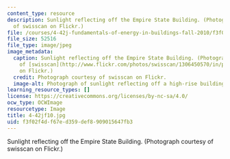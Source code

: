 ```yaml
---
content_type: resource
description: Sunlight reflecting off the Empire State Building. (Photograph courtesy
  of swisscan on Flickr.)
file: /courses/4-42j-fundamentals-of-energy-in-buildings-fall-2010/f3f02f4df67ed359def8909015647fb3_4-42jf10.jpg
file_size: 52516
file_type: image/jpeg
image_metadata:
  caption: Sunlight reflecting off the Empire State Building. (Photograph courtesy
    of [swisscan](http://www.flickr.com/photos/swisscan/1306450570/in/photostream/)
    on Flickr.)
  credit: Photograph courtesy of swisscan on Flickr.
  image-alt: Photograph of sunlight reflecting off a high-rise building.
learning_resource_types: []
license: https://creativecommons.org/licenses/by-nc-sa/4.0/
ocw_type: OCWImage
resourcetype: Image
title: 4-42jf10.jpg
uid: f3f02f4d-f67e-d359-def8-909015647fb3
---
```

Sunlight reflecting off the Empire State Building. (Photograph courtesy of swisscan on Flickr.)